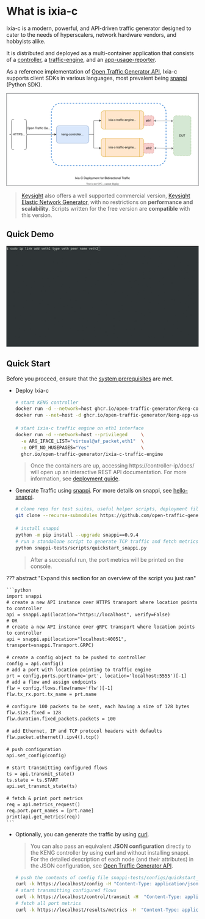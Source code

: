 
# What is ixia-c

Ixia-c is a modern, powerful, and API-driven traffic generator designed to cater to the needs of hyperscalers, network hardware vendors, and hobbyists alike.

It is distributed and deployed as a multi-container application that consists of a [controller](https://github.com/orgs/open-traffic-generator/packages/container/package/keng-controller), a [traffic-engine](https://github.com/orgs/open-traffic-generator/packages/container/package/ixia-c-traffic-engine), and an [app-usage-reporter](https://github.com/orgs/open-traffic-generator/packages/container/package/keng-app-usage-reporter).

As a reference implementation of [Open Traffic Generator API](https://github.com/open-traffic-generator/models), Ixia-c supports client SDKs in various languages, most prevalent being [snappi](https://pypi.org/project/snappi/) (Python SDK).

!["Ixia-c Deployment for Bidirectional Traffic](../res/ixia-c.drawio.svg)

> [Keysight](https://www.keysight.com) also offers a well supported commercial version, [Keysight Elastic Network Generator](https://www.keysight.com/us/en/products/network-test/protocol-load-test/keysight-elastic-network-generator.html), with no restrictions on **performance and scalability**. Scripts written for the free version are **compatible** with this version.

## Quick Demo

![Quick Demo](../res/quick-demo.gif)

## Quick Start

Before you proceed, ensure that the [system prerequisites](../prerequisites.md) are met.

* Deploy Ixia-c

  ```bash
  # start KENG controller
  docker run -d --network=host ghcr.io/open-traffic-generator/keng-controller --accept-eula
  docker run --net=host -d ghcr.io/open-traffic-generator/keng-app-usage-reporter

  # start ixia-c traffic engine on eth1 interface
  docker run -d --network=host --privileged     \
    -e ARG_IFACE_LIST="virtual@af_packet,eth1"  \
    -e OPT_NO_HUGEPAGES="Yes"                   \
    ghcr.io/open-traffic-generator/ixia-c-traffic-engine
  ```

  > Once the containers are up, accessing https://controller-ip/docs/ will open up an interactive REST API documentation. For more information, see [deployment guide](../deployments.md).

* Generate Traffic using [snappi](https://pypi.org/project/snappi/). For more details on snappi, see [hello-snappi](../developer/hello-snappi.md).

  ```bash
  # clone repo for test suites, useful helper scripts, deployment files, etc.
  git clone --recurse-submodules https://github.com/open-traffic-generator/ixia-c && cd ixia-c

  # install snappi
  python -m pip install --upgrade snappi==0.9.4
  # run a standalone script to generate TCP traffic and fetch metrics
  python snappi-tests/scripts/quickstart_snappi.py
  ```

  > After a successful run, the port metrics will be printed on the console.

??? abstract "Expand this section for an overview of the script you just ran"

    ```python
    import snappi
    # create a new API instance over HTTPS transport where location points to controller
    api = snappi.api(location="https://localhost", verify=False)
    # OR
    # create a new API instance over gRPC transport where location points to controller
    api = snappi.api(location="localhost:40051", transport=snappi.Transport.GRPC)

    # create a config object to be pushed to controller
    config = api.config()
    # add a port with location pointing to traffic engine
    prt = config.ports.port(name='prt', location='localhost:5555')[-1]
    # add a flow and assign endpoints
    flw = config.flows.flow(name='flw')[-1]
    flw.tx_rx.port.tx_name = prt.name

    # configure 100 packets to be sent, each having a size of 128 bytes
    flw.size.fixed = 128
    flw.duration.fixed_packets.packets = 100

    # add Ethernet, IP and TCP protocol headers with defaults
    flw.packet.ethernet().ipv4().tcp()

    # push configuration
    api.set_config(config)

    # start transmitting configured flows
    ts = api.transmit_state()
    ts.state = ts.START
    api.set_transmit_state(ts)

    # fetch & print port metrics
    req = api.metrics_request()
    req.port.port_names = [prt.name]
    print(api.get_metrics(req))
    ```

* Optionally, you can generate the traffic by using [curl](https://curl.se/).

  >You can also pass an equivalent **JSON configuration** directly to the KENG controller by using **curl** and without installing snappi.
  >For the detailed description of each node (and their attributes) in the JSON configuration, see [Open Traffic Generator API](https://redocly.github.io/redoc/?url=https://raw.githubusercontent.com/open-traffic-generator/models/v0.9.1/artifacts/openapi.yaml).

  ```bash
  # push the contents of config file snappi-tests/configs/quickstart_snappi.json
  curl -k https://localhost/config -H "Content-Type: application/json" -d @snappi-tests/configs/quickstart_snappi.json
  # start transmitting configured flows
  curl -k https://localhost/control/transmit -H  "Content-Type: application/json" -d '{"state": "start"}'
  # fetch all port metrics
  curl -k https://localhost/results/metrics -H  "Content-Type: application/json" -d '{"choice": "port"}}'
  ```